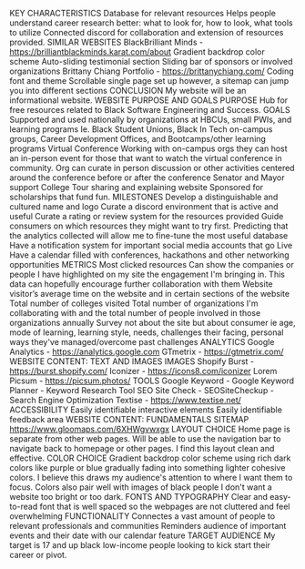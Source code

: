 KEY CHARACTERISTICS
Database for relevant resources
Helps people understand career research better: what to look for, how to 
look, what tools to utilize
Connected discord for collaboration and extension of resources provided.
SIMILAR WEBSITES
BlackBrilliant Minds - https://brilliantblackminds.karat.com/about 
Gradient backdrop color scheme
Auto-sliding testimonial section
Sliding bar of sponsors or involved organizations
Brittany Chiang Portfolio - https://brittanychiang.com/ 
Coding font and theme
Scrollable single page set up however, a sitemap can jump you into 
different sections
CONCLUSION
My website will be an informational website.
WEBSITE PURPOSE AND GOALS
PURPOSE
Hub for free resources related to Black Software Engineering and Success.
GOALS
Supported and used nationally by organizations at HBCUs, small PWIs, and 
learning programs
Ie. Black Student Unions, Black In Tech on-campus groups, Career 
Development Offices, and Bootcamps/other learning programs
Virtual Conference
Working with on-campus orgs they can host an in-person event for those 
that want to watch the virtual conference in community. 
Org can curate in person discussion or other activities centered around 
the conference before or after the conference
Senator and Mayor support 
College Tour sharing and explaining website 
Sponsored for scholarships that fund fun.
MILESTONES
Develop a distinguishable and cultured name and logo
Curate a discord environment that is active and useful
Curate a rating or review system for the resources provided
Guide consumers on which resources they might want to try first. 
Predicting that the analytics collected will allow me to fine-tune the 
most useful database
Have a notification system for important social media accounts that go 
Live
Have a calendar filled with conferences, hackathons and other networking 
opportunities 
METRICS
Most clicked resources
Can show the companies or people I have highlighted on my site the 
engagement I'm bringing in. 
This data can hopefully encourage further collaboration with them
Website visitor’s average time on the website and in certain sections of 
the website
Total number of colleges visited
Total number of organizations I'm collaborating with and the total number 
of people involved in those organizations annually 
Survey not about the site but about consumer
ie age, mode of learning, learning style, needs, challenges their facing, 
personal ways they've managed/overcome past challenges 
ANALYTICS
Google Analytics - https://analytics.google.com
GTmetrix - https://gtmetrix.com/
WEBSITE CONTENT: TEXT AND IMAGES
IMAGES
Shopify Burst - https://burst.shopify.com/
Iconizer - https://icons8.com/iconizer
Lorem Picsum - https://picsum.photos/
TOOLS
Google Keyword - Google Keyword Planner - Keyword Research Tool
SEO Site Check - SEOSiteCheckup - Search Engine Optimization
Textise - https://www.textise.net/
ACCESSIBILITY
Easily identifiable interactive elements 
Easily identifiable feedback area
WEBSITE CONTENT: FUNDAMENTALS
SITEMAP https://www.gloomaps.com/6XHWgvwxgx 
LAYOUT CHOICE
Home page is separate from other web pages. Will be able to use the 
navigation bar to navigate back to homepage or other pages. I find this 
layout clean and effective. 
COLOR CHOICE
Gradient backdrop color scheme using rich dark colors like purple or blue 
gradually fading into something lighter cohesive colors. 
I believe this draws my audience's attention to where I want them to 
focus.
Colors also pair well with images of black people
I don't want a website too bright or too dark.
FONTS AND TYPOGRAPHY
Clear and easy-to-read font that is well spaced so the webpages are not 
cluttered and feel overwhelming
FUNCTIONALITY
Connectes a vast amount of people to relevant professionals and 
communities
Reminders audience of important events and their date with our calendar 
feature
TARGET AUDIENCE
My target is 17 and up black low-income people looking to kick start their 
career or pivot. 
